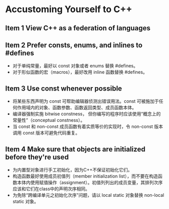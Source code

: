 # Accustoming Yourself to C++

## Item 1 View C++ as a federation of languages

## Item 2 Prefer consts, enums, and inlines to #defines

- 对于单纯常量，最好以 const 对象或者 enums 替换 #defines。
- 对于形似函数的宏（macros），最好改用 inline 函数替换 #defines。

## Item 3 Use const whenever possible

- 将某些东西声明为 const 可帮助编辑器侦测出错误用法。const 可被施加于任何作用域内的对象、函数参数、函数返回类型、成员函数本体。
- 编译器强制实施 bitwise constness， 但你编写的程序时应该使用“概念上的常量性”（conceptual constness）。
- 当 const 和 non-const 成员函数有着实质等价的实现时，令 non-const 版本调用 const 版本可避免代码重复。

## Item 4 Make sure that objects are initialized before they're used

- 为内置型对象进行手工初始化，因为C++不保证初始化它们。
- 构造函数最好使用成员初值列（member initialization list），而不要在构造函数本体内使用赋值操作（assignment）。初值列列出的成员变量，其排列次序应该和它们在class中的声明次序相同。
- 为免除“跨编译单元之初始化次序”问题，请以 local static 对象替换 non-local static 对象。